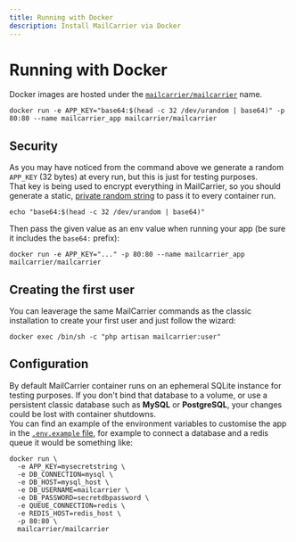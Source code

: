 ```yaml
---
title: Running with Docker
description: Install MailCarrier via Docker
---
```


# Running with Docker

Docker images are hosted under the [`mailcarrier/mailcarrier`](https://hub.docker.com/repository/docker/mailcarrier/mailcarrier) name.  

```shell
docker run -e APP_KEY="base64:$(head -c 32 /dev/urandom | base64)" -p 80:80 --name mailcarrier_app mailcarrier/mailcarrier
```

## Security

As you may have noticed from the command above we generate a random `APP_KEY` (32 bytes) at every run, but this is just for testing purposes.  
That key is being used to encrypt everything in MailCarrier, so you should generate a static, <u>private random string</u> to pass it to every container run.  

```shell
echo "base64:$(head -c 32 /dev/urandom | base64)"
```

Then pass the given value as an env value when running your app (be sure it includes the `base64:` prefix):

```shell
docker run -e APP_KEY="..." -p 80:80 --name mailcarrier_app mailcarrier/mailcarrier
```

## Creating the first user

You can leaverage the same MailCarrier commands as the classic installation to create your first user and just follow the wizard:

```shell
docker exec /bin/sh -c "php artisan mailcarrier:user"
```

## Configuration

By default MailCarrier container runs on an ephemeral SQLite instance for testing purposes.  If you don't bind that database to a volume, or use a persistent classic database such as **MySQL** or **PostgreSQL**, your changes could be lost with container shutdowns.  
You can find an example of the environment variables to customise the app in the [`.env.example` file](https://github.com/mailcarrierapp/app/blob/master/.env.example), for example to connect a database and a redis queue it would be something like:

```shell
docker run \
  -e APP_KEY=mysecretstring \
  -e DB_CONNECTION=mysql \
  -e DB_HOST=mysql_host \
  -e DB_USERNAME=mailcarrier \
  -e DB_PASSWORD=secretdbpassword \
  -e QUEUE_CONNECTION=redis \
  -e REDIS_HOST=redis_host \
  -p 80:80 \
  mailcarrier/mailcarrier
```
